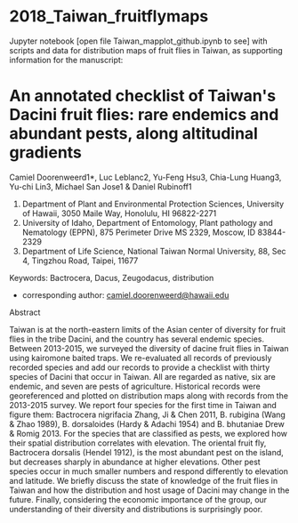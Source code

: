 # 2018_Taiwan_fruitflymaps
Jupyter notebook [open file Taiwan_mapplot_github.ipynb to see] with scripts and data for distribution maps of fruit flies in Taiwan, as supporting information for the manuscript:

An annotated checklist of Taiwan's Dacini fruit flies: rare endemics and abundant pests, along altitudinal gradients
====================================================================================================================

Camiel Doorenweerd1*, Luc Leblanc2, Yu-Feng Hsu3, Chia-Lung Huang3, Yu-chi Lin3, Michael San Jose1 & Daniel Rubinoff1

1.	Department of Plant and Environmental Protection Sciences, University of Hawaii, 3050 Maile Way, Honolulu, HI 96822-2271
2.	University of Idaho, Department of Entomology, Plant pathology and Nematology (EPPN), 875 Perimeter Drive MS 2329, Moscow, ID 83844-2329
3.	Department of Life Science, National Taiwan Normal University, 88, Sec 4, Tingzhou Road, Taipei, 11677


Keywords: Bactrocera, Dacus, Zeugodacus, distribution 

* corresponding author: camiel.doorenweerd@hawaii.edu

Abstract

Taiwan is at the north-eastern limits of the Asian center of diversity for fruit flies in the tribe Dacini, and the country has several endemic species. Between 2013-2015, we surveyed the diversity of dacine fruit flies in Taiwan using kairomone baited traps. We re-evaluated all records of previously recorded species and add our records to provide a checklist with thirty species of Dacini that occur in Taiwan. All are regarded as native, six are endemic, and seven are pests of agriculture. Historical records were georeferenced and plotted on distribution maps along with records from the 2013-2015 survey. We report four species for the first time in Taiwan and figure them: Bactrocera nigrifacia Zhang, Ji & Chen 2011, B. rubigina (Wang & Zhao 1989), B. dorsaloides (Hardy & Adachi 1954) and B. bhutaniae Drew & Romig 2013. For the species that are classified as pests, we explored how their spatial distribution correlates with elevation. The oriental fruit fly, Bactrocera dorsalis (Hendel 1912), is the most abundant pest on the island, but decreases sharply in abundance at higher elevations. Other pest species occur in much smaller numbers and respond differently to elevation and latitude. We briefly discuss the state of knowledge of the fruit flies in Taiwan and how the distribution and host usage of Dacini may change in the future. Finally, considering the economic importance of the group, our understanding of their diversity and distributions is surprisingly poor.



